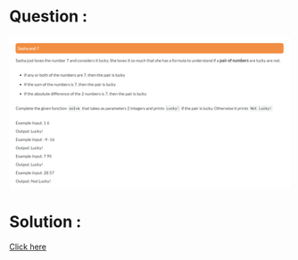 # Question :
![sasha and 7](https://github.com/prabhu30/coding/blob/main/Edyst/Python%20-%20Intro%20to%20Advanced/03_Conditionals%20&%20Lists/54_sasha%20and%207/image.png)

# Solution :
[Click here](https://github.com/prabhu30/coding/blob/main/Edyst/Python%20-%20Intro%20to%20Advanced/03_Conditionals%20&%20Lists/54_sasha%20and%207/solution.py)
